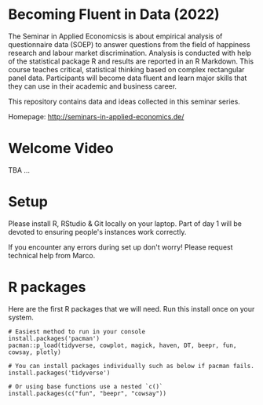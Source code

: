 # Becoming Fluent in Data (2022)

The Seminar in Applied Economicsis is about empirical analysis of questionnaire data (SOEP) to answer questions from the field of happiness research and labour market discrimination. Analysis is conducted with help of the statistical package R and results are reported in an R Markdown. This course teaches  critical, statistical thinking based on complex rectangular panel data. Participants will become data fluent and learn major skills that they can use in their academic and business career.

This repository contains data and ideas collected in this seminar series. 

Homepage: http://seminars-in-applied-economics.de/

# Welcome Video

TBA ...

# Setup 

Please install R, RStudio & Git locally on your laptop. Part of day 1 will be devoted to ensuring people's instances work correctly.

If you encounter any errors during set up don't worry! Please request technical help from Marco. 

# R packages

Here are the first R packages that we will need. Run this install once on your system. 

```
# Easiest method to run in your console
install.packages('pacman')
pacman::p_load(tidyverse, cowplot, magick, haven, DT, beepr, fun, cowsay, plotly)

# You can install packages individually such as below if pacman fails.
install.packages('tidyverse')

# Or using base functions use a nested `c()`
install.packages(c("fun", "beepr", "cowsay"))
```

